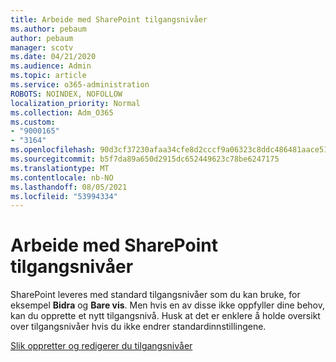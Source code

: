 ```yaml
---
title: Arbeide med SharePoint tilgangsnivåer
ms.author: pebaum
author: pebaum
manager: scotv
ms.date: 04/21/2020
ms.audience: Admin
ms.topic: article
ms.service: o365-administration
ROBOTS: NOINDEX, NOFOLLOW
localization_priority: Normal
ms.collection: Adm_O365
ms.custom:
- "9000165"
- "3164"
ms.openlocfilehash: 90d3cf37230afaa34cfe8d2cccf9a06323c8ddc486481aace514086cd4fa19ab
ms.sourcegitcommit: b5f7da89a650d2915dc652449623c78be6247175
ms.translationtype: MT
ms.contentlocale: nb-NO
ms.lasthandoff: 08/05/2021
ms.locfileid: "53994334"
---
```

# <a name="working-with-sharepoint-permission-levels"></a>Arbeide med SharePoint tilgangsnivåer

SharePoint leveres med standard tilgangsnivåer som du kan bruke, for eksempel **Bidra** og **Bare vis**. Men hvis en av disse ikke oppfyller dine behov, kan du opprette et nytt tilgangsnivå. Husk at det er enklere å holde oversikt over tilgangsnivåer hvis du ikke endrer standardinnstillingene.

[Slik oppretter og redigerer du tilgangsnivåer](https://docs.microsoft.com/sharepoint/how-to-create-and-edit-permission-levels)